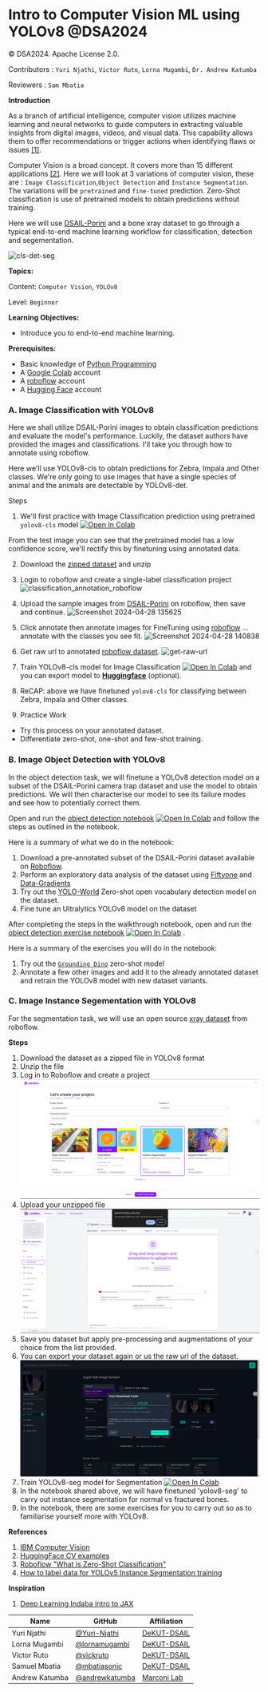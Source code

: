 # Intro to Computer Vision ML using YOLOv8 @DSA2024

© DSA2024. Apache License 2.0.

Contributors : `Yuri Njathi`, `Victor Ruto`, `Lorna Mugambi`, `Dr. Andrew Katumba`

Reviewers : `Sam Mbatia`

**Introduction**

As a branch of artificial intelligence, computer vision utilizes machine learning and neural networks to guide computers in extracting valuable insights from digital images, videos, and visual data. This capability allows them to offer recommendations or trigger actions when identifying flaws or issues [[1]](https://www.ibm.com/topics/computer-vision).

Computer Vision is a broad concept. It covers more than 15 different applications [[2]](https://huggingface.co/datasets). Here we will look at 3 variations of computer vision, these are : `Image Classification`,`Object Detection` and `Instance Segmentation`. The variations will be `pretrained` and `fine-tuned` prediction. Zero-Shot classification is use of pretrained models to obtain predictions without training.

Here we will use [DSAIL-Porini](https://data.mendeley.com/datasets/6mhrhn7rxc/6) and a bone xray dataset to go through a typical end-to-end machine learning workflow for classification, detection and segementation.


![cls-det-seg](https://github.com/Marconi-Lab/dsa_2024/assets/54037190/2692c40b-591e-4a77-b700-04d51e055b71)

**Topics:**

Content: `Computer Vision`, `YOLOv8`

Level: `Beginner`

**Learning Objectives:**
- Introduce you to end-to-end machine learning.

**Prerequisites:**
- Basic knowledge of [Python Programming](https://ocw.mit.edu/courses/6-0001-introduction-to-computer-science-and-programming-in-python-fall-2016/)
- A [Google Colab](https://colab.research.google.com/) account
- A [roboflow](https://app.roboflow.com/login) account
- A [Hugging Face](https://huggingface.co/join)  account


<!-- #region -->
### A. Image Classification with YOLOv8

Here we shall utilize DSAIL-Porini images to obtain classification predictions and evaluate the model's performance. Luckily, the dataset authors have provided the images and classifications. I'll take you through how to annotate using roboflow.


Here we'll use YOLOv8-cls to obtain predictions for Zebra, Impala and Other classes. We're only going to use images that have a single species of animal and the animals are detectable by YOLOv8-det.

Steps
1. We'll first practice with Image Classification prediction using pretrained `yolov8-cls` model <a target="_blank" href="https://colab.research.google.com/github/Marconi-Lab/dsa_2024/blob/main/dsa2024_yolov8_classification_zero_shot.ipynb"><img src="https://colab.research.google.com/assets/colab-badge.svg" alt="Open In Colab"/></a>

From the test image you can see that the pretrained model has a low confidence score, we'll rectify this by finetuning using annotated data.

2. Download the [zipped dataset](https://github.com/Marconi-Lab/dsa_2024/blob/main/images-cls.zip) and unzip

3. Login to roboflow and create a single-label classification project
![classification_annotation_roboflow](https://github.com/Marconi-Lab/dsa_2024/assets/54037190/0732fdf1-07d1-453d-a9d7-5beb9367321b)

4. Upload the sample images from [DSAIL-Porini](https://data.mendeley.com/datasets/6mhrhn7rxc/6) on roboflow, then save and continue.
![Screenshot 2024-04-28 135625](https://github.com/Marconi-Lab/dsa_2024/assets/54037190/2f1ff7d7-304b-486e-9dd4-11a9b288bd67)

6. Click annotate then annotate images for FineTuning using [roboflow](https://app.roboflow.com/) ... annotate with the classes you see fit. 
![Screenshot 2024-04-28 140838](https://github.com/Marconi-Lab/dsa_2024/assets/54037190/8423ffd0-a378-47c1-907d-c0b6837daea3)

7. Get raw url to annotated [roboflow dataset](https://app.roboflow.com/ds/U8eETZqOAo?key=9AAIElFVFm).
![get-raw-url](https://github.com/Marconi-Lab/dsa_2024/assets/54037190/60868580-6756-4798-91c1-c21ecb9c157f)

8. Train YOLOv8-cls model for Image Classification <a target="_blank" href="https://colab.research.google.com/github/Marconi-Lab/dsa_2024/blob/main/dsa2024-yolov8-classification-training.ipynb">
  <img src="https://colab.research.google.com/assets/colab-badge.svg" alt="Open In Colab"/></a> and you can export model to [**Huggingface**](https://huggingface.co/) (optional). 
9. ReCAP: above we have finetuned `yolov8-cls` for classifying between Zebra, Impala and Other classes.
10. Practice Work
   - Try this process on your annotated dataset.
   - Differentiate zero-shot, one-shot and few-shot training.

<!-- #endregion -->

### B. Image Object Detection with YOLOv8
In the object detection task, we will finetune a YOLOv8 detection model on a subset of the DSAIL-Porini camera trap dataset and use the model to obtain predictions. We will then characterise our model to see its failure modes and see how to potentially correct them.

Open and run the [object detection notebook](https://github.com/Marconi-Lab/dsa_2024/blob/main/dsa2024_yolov8_detection.ipynb) <a target="_blank" href="https://colab.research.google.com/github/Marconi-Lab/dsa_2024/blob/main/dsa2024_yolov8_detection.ipynb"><img src="https://colab.research.google.com/assets/colab-badge.svg" alt="Open In Colab"/></a> and follow the steps as outlined in the notebook. 

Here is a summary of what we do in the notebook:

1) Download a pre-annotated subset of the DSAIL-Porini dataset available on [Roboflow](https://universe.roboflow.com/mltowardsobb/dsail-porini-detection-v2).
2) Perform an exploratory data analysis of the dataset using [Fiftyone](https://docs.voxel51.com/) and [Data-Gradients](https://github.com/Deci-AI/data-gradients/)
3) Try out the [YOLO-World](https://docs.ultralytics.com/models/yolo-world/) Zero-shot open vocabulary detection model on the dataset.
4) Fine tune an Ultralytics YOLOv8 model on the dataset

After completing the steps in the walkthrough notebook, open and run the [object detection exercise notebook](https://github.com/Marconi-Lab/dsa_2024/blob/main/dsa2024_yolov8_detection_exercises.ipynb) <a target="_blank" href="https://colab.research.google.com/github/Marconi-Lab/dsa_2024/blob/main/dsa2024_yolov8_detection_exercises.ipynb"><img src="https://colab.research.google.com/assets/colab-badge.svg" alt="Open In Colab"/></a> .

Here is a summary of the exercises you will do in the notebook:
1) Try out the [`Grounding Dino`](https://github.com/IDEA-Research/GroundingDINO) zero-shot model
2) Annotate a few other images and add it to the already annotated dataset and retrain the YOLOv8 model with new dataset variants. 

   
### C. Image Instance Segementation with YOLOv8

For the segmentation task, we will use an open source [xray dataset](https://universe.roboflow.com/bonefrac/seg-2-full/dataset/10) from roboflow.

**Steps**

1. Download the dataset as a zipped file in YOLOv8 format 
2. Unzip the file
3. Log in to Roboflow and create a project ![](https://github.com/Marconi-Lab/dsa_2024/blob/main/assets/Screenshot%20(1).png)
4. Upload your unzipped file ![](https://github.com/Marconi-Lab/dsa_2024/blob/main/assets/Screenshot%20(3).png)
5. Save you dataset but apply pre-processing and augmentations of your choice from the list provided.
6. You can export your dataset again or us the raw url of the dataset. ![](https://github.com/Marconi-Lab/dsa_2024/blob/main/assets/Screenshot%20(5).png)
7. Train YOLOv8-seg model for Segmentation  <a target="_blank" href="https://colab.research.google.com/drive/1xssxI7c9fvIi1K0h_HqeT_U-BsnrMRSL?usp=sharing"><img src="https://colab.research.google.com/assets/colab-badge.svg" alt="Open In Colab"/></a>
8. In the notebook shared above, we will have finetuned 'yolov8-seg' to carry out instance segmentation for normal vs fractured bones.
9. In the notebook, there are some exercises for you to carry out so as to familiarise yourself more with YOLOv8.


**References**

1. [IBM Computer Vision](https://www.ibm.com/topics/computer-vision)
2. [HuggingFace CV examples](https://huggingface.co/datasets)
3. [Roboflow "What is Zero-Shot Classification"](https://blog.roboflow.com/what-is-zero-shot-classification/#:~:text=Zero%2Dshot%20classification%20models%20are,CLIP)
4. [How to label data for YOLOv5 Instance Segmentation training](https://roboflow.com/how-to-label/yolov5-segmentation)

**Inspiration**

1. [Deep Learning Indaba intro to JAX](https://github.com/deep-learning-indaba/indaba-pracs-2022/blob/main/practicals/Introduction_to_ML_using_JAX.ipynb)


| Name           | GitHub                                            | Affiliation              |
|----------------|---------------------------------------------------|--------------------------|
| Yuri Njathi    | [@Yuri-Njathi](https://github.com/Yuri-Njathi)    | [DeKUT-DSAIL](https://dekut-dsail.github.io)    |
| Lorna Mugambi  | [@lornamugambi](https://github.com/lornamugambi)  | [DeKUT-DSAIL](https://dekut-dsail.github.io)    |
| Victor Ruto    | [@vickruto](https://github.com/vickruto)          | [DeKUT-DSAIL](https://dekut-dsail.github.io)    |
| Samuel Mbatia  | [@mbatiasonic](https://github.com/mbatiasonic)    | [DeKUT-DSAIL](https://dekut-dsail.github.io)    |
| Andrew Katumba | [@andrewkatumba](https://github.com/andrewkatumba)| [Marconi Lab](https://marconilab.org/)          |

